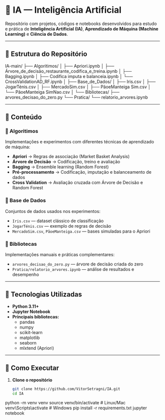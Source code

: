 # 🤖 IA — Inteligência Artificial

Repositório com projetos, códigos e notebooks desenvolvidos para estudo e prática de **Inteligência Artificial (IA)**, **Aprendizado de Máquina (Machine Learning)** e **Ciência de Dados**.

---

## 🧩 Estrutura do Repositório

IA-main/
├── Algoritimos/
│ ├── Apriori.ipynb
│ ├── Árvore_de_decisão_restaurante_codifica_e_treina.ipynb
│ ├── Bagging.ipynb
│ ├── Codifica imputa e balanceia.ipynb
│ └── CrossValidationAD_RF.ipynb
│
├── Base_de_Dados/
│ ├── Iris.csv
│ ├── JogarTénis.csv
│ ├── MercadoSim.csv
│ ├── PãoeManteiga Sim.csv
│ └── PãoeManteiga SimNao.csv
│
└── Bibliotecas/
├── arvores_decisao_do_zero.py
└── Pratica/
└── relatorio_arvores.ipynb

---

## 🧠 Conteúdo

### 📘 Algoritimos
Implementações e experimentos com diferentes técnicas de aprendizado de máquina:
- **Apriori** → Regras de associação (Market Basket Analysis)  
- **Árvore de Decisão** → Codificação, treino e avaliação  
- **Bagging** → Ensemble learning (Random Forest)  
- **Pré-processamento** → Codificação, imputação e balanceamento de dados  
- **Cross Validation** → Avaliação cruzada com Árvore de Decisão e Random Forest  

### 📂 Base de Dados
Conjuntos de dados usados nos experimentos:
- `Iris.csv` — dataset clássico de classificação  
- `JogarTénis.csv` — exemplo de regras de decisão  
- `MercadoSim.csv`, `PãoeManteiga.csv` — bases simuladas para o Apriori  

### 🧰 Bibliotecas
Implementações manuais e práticas complementares:
- `arvores_decisao_do_zero.py` — árvore de decisão criada do zero  
- `Pratica/relatorio_arvores.ipynb` — análise de resultados e desempenho  

---

## 🧪 Tecnologias Utilizadas

- **Python 3.11+**
- **Jupyter Notebook**
- **Principais bibliotecas:**
  - pandas  
  - numpy  
  - scikit-learn  
  - matplotlib  
  - seaborn  
  - mlxtend (Apriori)

---

## 🚀 Como Executar

1. **Clone o repositório**
   ```bash
   git clone https://github.com/VitorSetragni/IA.git
   cd IA
python -m venv venv
source venv/bin/activate   # Linux/Mac
venv\Scripts\activate      # Windows
pip install -r requirements.txt
jupyter notebook
